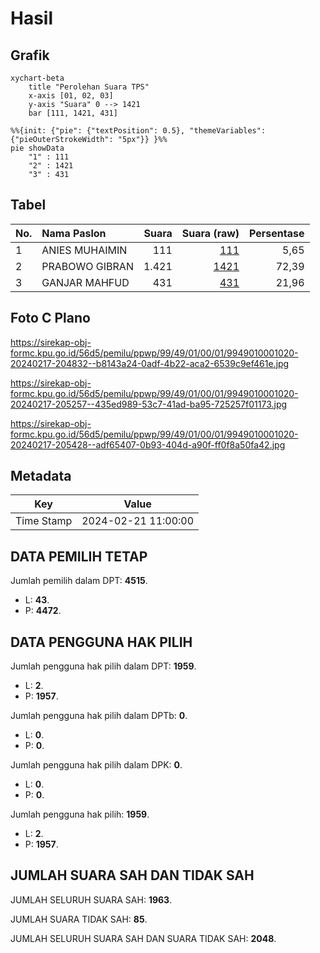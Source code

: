 # Hasil

## Grafik

```mermaid
xychart-beta
    title "Perolehan Suara TPS"
    x-axis [01, 02, 03]
    y-axis "Suara" 0 --> 1421
    bar [111, 1421, 431]
```

```mermaid
%%{init: {"pie": {"textPosition": 0.5}, "themeVariables": {"pieOuterStrokeWidth": "5px"}} }%%
pie showData
    "1" : 111
    "2" : 1421
    "3" : 431
```

## Tabel

| No. | Nama Paslon    | Suara | Suara (raw) | Persentase |
|:--- |:-------------- | -----:| -----------:| ----------:|
| 1   | ANIES MUHAIMIN | 111   | [111][p-1]  | 5,65       |
| 2   | PRABOWO GIBRAN | 1.421 | [1421][p-2] | 72,39      |
| 3   | GANJAR MAHFUD  | 431   | [431][p-3]  | 21,96      |


[p-1]: https://github.com/gigit-pemilu/pemilu-2024-99-luar-negeri/blob/main/pilpres/hitung-suara/sub/99-luar-negeri/sub/49-hong-kong-republik-rakyat-tiongkok/sub/01-hong-kong-republik-rakyat-tiongkok/sub/0001-hong-kong-republik-rakyat-tiongkok/sub/020-pos-016/sub/paslon-1.txt
[p-2]: https://github.com/gigit-pemilu/pemilu-2024-99-luar-negeri/blob/main/pilpres/hitung-suara/sub/99-luar-negeri/sub/49-hong-kong-republik-rakyat-tiongkok/sub/01-hong-kong-republik-rakyat-tiongkok/sub/0001-hong-kong-republik-rakyat-tiongkok/sub/020-pos-016/sub/paslon-2.txt
[p-3]: https://github.com/gigit-pemilu/pemilu-2024-99-luar-negeri/blob/main/pilpres/hitung-suara/sub/99-luar-negeri/sub/49-hong-kong-republik-rakyat-tiongkok/sub/01-hong-kong-republik-rakyat-tiongkok/sub/0001-hong-kong-republik-rakyat-tiongkok/sub/020-pos-016/sub/paslon-3.txt

## Foto C Plano

https://sirekap-obj-formc.kpu.go.id/56d5/pemilu/ppwp/99/49/01/00/01/9949010001020-20240217-204832--b8143a24-0adf-4b22-aca2-6539c9ef461e.jpg

https://sirekap-obj-formc.kpu.go.id/56d5/pemilu/ppwp/99/49/01/00/01/9949010001020-20240217-205257--435ed989-53c7-41ad-ba95-725257f01173.jpg

https://sirekap-obj-formc.kpu.go.id/56d5/pemilu/ppwp/99/49/01/00/01/9949010001020-20240217-205428--adf65407-0b93-404d-a90f-ff0f8a50fa42.jpg


## Metadata

| Key        | Value               |
| ---------- | ------------------- |
| Time Stamp | 2024-02-21 11:00:00 |


## DATA PEMILIH TETAP

Jumlah pemilih dalam DPT: **4515**.
 * L: **43**.
 * P: **4472**.

## DATA PENGGUNA HAK PILIH

Jumlah pengguna hak pilih dalam DPT: **1959**.
 * L: **2**.
 * P: **1957**.

Jumlah pengguna hak pilih dalam DPTb: **0**.
 * L: **0**.
 * P: **0**.

Jumlah pengguna hak pilih dalam DPK: **0**.
 * L: **0**.
 * P: **0**.

Jumlah pengguna hak pilih: **1959**.
 * L: **2**.
 * P: **1957**.

## JUMLAH SUARA SAH DAN TIDAK SAH

JUMLAH SELURUH SUARA SAH: **1963**.

JUMLAH SUARA TIDAK SAH: **85**.

JUMLAH SELURUH SUARA SAH DAN SUARA TIDAK SAH: **2048**.


